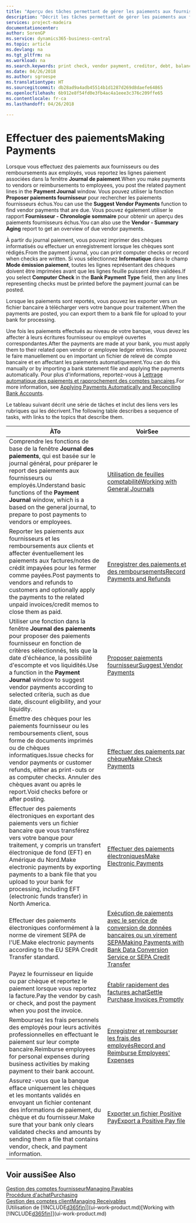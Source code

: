 ```yaml
---
title: "Aperçu des tâches permettant de gérer les paiements aux fournisseurs| Microsoft Docs"
description: "Décrit les tâches permettant de gérer les paiements aux fournisseurs ou aux créditeurs, y compris le report de lignes paiement et l'obtention d'un aperçu du solde échu."
services: project-madeira
documentationcenter: 
author: SorenGP
ms.service: dynamics365-business-central
ms.topic: article
ms.devlang: na
ms.tgt_pltfrm: na
ms.workload: na
ms.search.keywords: print check, vendor payment, creditor, debt, balance due, AP
ms.date: 04/26/2018
ms.author: sgroespe
ms.translationtype: HT
ms.sourcegitcommit: db28ad9a4adb45514b1d1287d269d8daefe64865
ms.openlocfilehash: 6b912e8f54fd0e3fb4ac4a1eee3c376c209ffe65
ms.contentlocale: fr-ca
ms.lasthandoff: 04/26/2018

---
```

# <a name="making-payments"></a><span data-ttu-id="5be0d-103">Effectuer des paiements</span><span class="sxs-lookup"><span data-stu-id="5be0d-103">Making Payments</span></span>
<span data-ttu-id="5be0d-104">Lorsque vous effectuez des paiements aux fournisseurs ou des remboursements aux employés, vous reportez les lignes paiement associées dans la fenêtre **Journal de paiement**.</span><span class="sxs-lookup"><span data-stu-id="5be0d-104">When you make payments to vendors or reimbursements to employees, you post the related payment lines in the **Payment Journal** window.</span></span> <span data-ttu-id="5be0d-105">Vous pouvez utiliser la fonction **Proposer paiements fournisseur** pour rechercher les paiements fournisseurs échus.</span><span class="sxs-lookup"><span data-stu-id="5be0d-105">You can use the **Suggest Vendor Payments** function to find vendor payments that are due.</span></span> <span data-ttu-id="5be0d-106">Vous pouvez également utiliser le rapport **Fournisseur - Chronologie sommaire** pour obtenir un aperçu des paiements fournisseurs échus.</span><span class="sxs-lookup"><span data-stu-id="5be0d-106">You can also use the **Vendor - Summary Aging** report to get an overview of due vendor payments.</span></span>

<span data-ttu-id="5be0d-107">À partir du journal paiement, vous pouvez imprimer des chèques informatisés ou effectuer un enregistrement lorsque les chèques sont rédigés.</span><span class="sxs-lookup"><span data-stu-id="5be0d-107">From the payment journal, you can print computer checks or record when checks are written.</span></span> <span data-ttu-id="5be0d-108">Si vous sélectionnez **Informatique** dans le champ **Mode émission paiement**, toutes les lignes représentant des chèques doivent être imprimées avant que les lignes feuille puissent être validées.</span><span class="sxs-lookup"><span data-stu-id="5be0d-108">If you select **Computer Check** in the **Bank Payment Type** field, then any lines representing checks must be printed before the payment journal can be posted.</span></span>

<span data-ttu-id="5be0d-109">Lorsque les paiements sont reportés, vous pouvez les exporter vers un fichier bancaire à télécharger vers votre banque pour traitement.</span><span class="sxs-lookup"><span data-stu-id="5be0d-109">When the payments are posted, you can export them to a bank file for upload to your bank for processing.</span></span>

<span data-ttu-id="5be0d-110">Une fois les paiements effectués au niveau de votre banque, vous devez les affecter à leurs écritures fournisseur ou employé ouvertes correspondantes.</span><span class="sxs-lookup"><span data-stu-id="5be0d-110">After the payments are made at your bank, you must apply them to their related open vendor or employee ledger entries.</span></span> <span data-ttu-id="5be0d-111">Vous pouvez le faire manuellement ou en important un fichier de relevé de compte bancaire et en affectant les paiements automatiquement.</span><span class="sxs-lookup"><span data-stu-id="5be0d-111">You can do this manually or by importing a bank statement file and applying the payments automatically.</span></span> <span data-ttu-id="5be0d-112">Pour plus d'informations, reportez-vous à [Lettrage automatique des paiements et rapprochement des comptes bancaires](receivables-apply-payments-auto-reconcile-bank-accounts.md).</span><span class="sxs-lookup"><span data-stu-id="5be0d-112">For more information, see [Applying Payments Automatically and Reconciling Bank Accounts](receivables-apply-payments-auto-reconcile-bank-accounts.md).</span></span>

<span data-ttu-id="5be0d-113">Le tableau suivant décrit une série de tâches et inclut des liens vers les rubriques qui les décrivent.</span><span class="sxs-lookup"><span data-stu-id="5be0d-113">The following table describes a sequence of tasks, with links to the topics that describe them.</span></span>

| <span data-ttu-id="5be0d-114">À</span><span class="sxs-lookup"><span data-stu-id="5be0d-114">To</span></span> | <span data-ttu-id="5be0d-115">Voir</span><span class="sxs-lookup"><span data-stu-id="5be0d-115">See</span></span> |
| --- | --- |
|<span data-ttu-id="5be0d-116">Comprendre les fonctions de base de la fenêtre **Journal des paiements**, qui est basée sur le journal général, pour préparer le report des paiements aux fournisseurs ou employés.</span><span class="sxs-lookup"><span data-stu-id="5be0d-116">Understand basic functions of the **Payment Journal** window, which is a based on the general journal, to prepare to post payments to vendors or employees.</span></span>|[<span data-ttu-id="5be0d-117">Utilisation de feuilles comptabilité</span><span class="sxs-lookup"><span data-stu-id="5be0d-117">Working with General Journals</span></span>](ui-work-general-journals.md)|
|<span data-ttu-id="5be0d-118">Reporter les paiements aux fournisseurs et les remboursements aux clients et affecter éventuellement les paiements aux factures/notes de crédit impayées pour les fermer comme payées.</span><span class="sxs-lookup"><span data-stu-id="5be0d-118">Post payments to vendors and refunds to customers and optionally apply the payments to the related unpaid invoices/credit memos to close them as paid.</span></span>|[<span data-ttu-id="5be0d-119">Enregistrer des paiements et des remboursements</span><span class="sxs-lookup"><span data-stu-id="5be0d-119">Record Payments and Refunds</span></span>](payables-how-post-payments-refunds.md)|
| <span data-ttu-id="5be0d-120">Utiliser une fonction dans la fenêtre **Journal des paiements** pour proposer des paiements fournisseur en fonction de critères sélectionnés, tels que la date d'échéance, la possibilité d'escompte et vos liquidités.</span><span class="sxs-lookup"><span data-stu-id="5be0d-120">Use a function in the **Payment Journal** window to suggest vendor payments according to selected criteria, such as due date, discount eligibility, and your liquidity.</span></span> |[<span data-ttu-id="5be0d-121">Proposer paiements fournisseur</span><span class="sxs-lookup"><span data-stu-id="5be0d-121">Suggest Vendor Payments</span></span>](payables-how-suggest-vendor-payments.md) |
| <span data-ttu-id="5be0d-122">Émettre des chèques pour les paiements fournisseur ou les remboursements client, sous forme de documents imprimés ou de chèques informatiques.</span><span class="sxs-lookup"><span data-stu-id="5be0d-122">Issue checks for vendor payments or customer refunds, either as print-outs or as computer checks.</span></span> <span data-ttu-id="5be0d-123">Annuler des chèques avant ou après le report.</span><span class="sxs-lookup"><span data-stu-id="5be0d-123">Void checks before or after posting.</span></span> |[<span data-ttu-id="5be0d-124">Effectuer des paiements par chèque</span><span class="sxs-lookup"><span data-stu-id="5be0d-124">Make Check Payments</span></span>](payables-how-work-checks.md) |
|<span data-ttu-id="5be0d-125">Effectuer des paiements électroniques en exportant des paiements vers un fichier bancaire que vous transférez vers votre banque pour traitement, y compris un transfert électronique de fond (EFT) en Amérique du Nord.</span><span class="sxs-lookup"><span data-stu-id="5be0d-125">Make electronic payments by exporting payments to a bank file that you upload to your bank for processing, including EFT (electronic funds transfer) in North America.</span></span> |[<span data-ttu-id="5be0d-126">Effectuer des paiements électroniques</span><span class="sxs-lookup"><span data-stu-id="5be0d-126">Make Electronic Payments</span></span>](payables-how-export-payments-bank-file.md)|
|<span data-ttu-id="5be0d-127">Effectuer des paiements électroniques conformément à la norme de virement SEPA de l'UE.</span><span class="sxs-lookup"><span data-stu-id="5be0d-127">Make electronic payments according to the EU SEPA Credit Transfer standard.</span></span>|[<span data-ttu-id="5be0d-128">Exécution de paiements avec le service de conversion de données bancaires ou un virement SEPA</span><span class="sxs-lookup"><span data-stu-id="5be0d-128">Making Payments with Bank Data Conversion Service or SEPA Credit Transfer</span></span>](finance-make-payments-with-bank-data-conversion-service-or-sepa-credit-transfer.md)|
| <span data-ttu-id="5be0d-129">Payez le fournisseur en liquide ou par chèque et reportez le paiement lorsque vous reportez la facture.</span><span class="sxs-lookup"><span data-stu-id="5be0d-129">Pay the vendor by cash or check, and post the payment when you post the invoice.</span></span> |[<span data-ttu-id="5be0d-130">Établir rapidement des factures achat</span><span class="sxs-lookup"><span data-stu-id="5be0d-130">Settle Purchase Invoices Promptly</span></span>](finance-how-to-settle-purchase-invoices-promptly.md) |
|<span data-ttu-id="5be0d-131">Remboursez les frais personnels des employés pour leurs activités professionnelles en effectuant le paiement sur leur compte bancaire.</span><span class="sxs-lookup"><span data-stu-id="5be0d-131">Reimburse employees for personal expenses during business activities by making payment to their bank account.</span></span>|[<span data-ttu-id="5be0d-132">Enregistrer et rembourser les frais des employés</span><span class="sxs-lookup"><span data-stu-id="5be0d-132">Record and Reimburse Employees' Expenses</span></span>](finance-how-record-reimburse-employee-expenses.md)|
| <span data-ttu-id="5be0d-133">Assurez-vous que la banque efface uniquement les chèques et les montants validés en envoyant un fichier contenant des informations de paiement, du chèque et du fournisseur.</span><span class="sxs-lookup"><span data-stu-id="5be0d-133">Make sure that your bank only clears validated checks and amounts by sending them a file that contains vendor, check, and payment information.</span></span> |[<span data-ttu-id="5be0d-134">Exporter un fichier Positive Pay</span><span class="sxs-lookup"><span data-stu-id="5be0d-134">Export a Positive Pay file</span></span>](finance-how-positive-pay.md) |

## <a name="see-also"></a><span data-ttu-id="5be0d-135">Voir aussi</span><span class="sxs-lookup"><span data-stu-id="5be0d-135">See Also</span></span>
[<span data-ttu-id="5be0d-136">Gestion des comptes fournisseur</span><span class="sxs-lookup"><span data-stu-id="5be0d-136">Managing Payables</span></span>](payables-manage-payables.md)  
[<span data-ttu-id="5be0d-137">Procédure d'achat</span><span class="sxs-lookup"><span data-stu-id="5be0d-137">Purchasing</span></span>](purchasing-manage-purchasing.md)  
[<span data-ttu-id="5be0d-138">Gestion des comptes client</span><span class="sxs-lookup"><span data-stu-id="5be0d-138">Managing Receivables</span></span>](receivables-manage-receivables.md)  
<span data-ttu-id="5be0d-139">[Utilisation de [!INCLUDE[d365fin](includes/d365fin_md.md)]](ui-work-product.md)</span><span class="sxs-lookup"><span data-stu-id="5be0d-139">[Working with [!INCLUDE[d365fin](includes/d365fin_md.md)]](ui-work-product.md)</span></span>  

